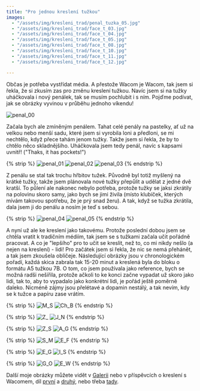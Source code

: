 ```yaml
---
title: "Pro jednou kreslení tužkou"
images:
  - "/assets/img/kresleni_trad/penal_tuzka_05.jpg"
  - "/assets/img/kresleni_trad/face_t_03.jpg"
  - "/assets/img/kresleni_trad/face_t_04.jpg"
  - "/assets/img/kresleni_trad/face_t_05.jpg"
  - "/assets/img/kresleni_trad/face_t_08.jpg"
  - "/assets/img/kresleni_trad/face_t_10.jpg"
  - "/assets/img/kresleni_trad/face_t_11.jpg"
  - "/assets/img/kresleni_trad/face_t_12.jpg"

---
```


<!--begin_excerpt-->

Občas je potřeba vystřídat média. A přestože Wacom je Wacom, tak jsem si řekla, že si zkusím zas pro změnu kreslení tužkou. Navíc jsem si na tužky uháčkovala i nový penálek, tak se musím pochlubit i s ním. Pojďme podívat, jak se obrázky vyvinou v průběhu jednoho víkendu!

<!--end_excerpt-->

![penal_00](/assets/img/kresleni_trad/penal_tuzka_00.jpg)

Začala bych ale zmíněným penálem. Tahat celé penály na pastelky, ať už na velkou nebo menší sadu, které jsem si vyrobila loni a předloni, se mi nechtělo, když přece tahám jenom tužky. Takže jsem si řekla, že by to chtělo něco skladnějšího. Uháčkovala jsem tedy penál, navíc s kapsami uvnitř! ("Thaks, it has pockets!")

{% strip %}
![penal_01](/assets/img/kresleni_trad/penal_tuzka_01.jpg)
![penal_02](/assets/img/kresleni_trad/penal_tuzka_02.jpg)
![penal_03](/assets/img/kresleni_trad/penal_tuzka_03.jpg)
{% endstrip %}

Z penálu se stal tak trochu hřbitov tužek. Původně byl totiž myšlený na krátké tužky, takže jsem plánovala nové tužky přepůlit a udělat z jedné dvě kratší. To půlení ale nakonec nebylo potřeba, protože tužky se jaksi zkrátily na polovinu skoro samy, jako bych se jimi živila (místo klubíček, kterých mívám takovou spotřebu, že je prý snad žeru). A tak, když se tužka zkrátila, dala jsem ji do penálu a nosím je teď s sebou. 

{% strip %}
![penal_04](/assets/img/kresleni_trad/penal_tuzka_04.jpg)
![penal_05](/assets/img/kresleni_trad/penal_tuzka_05.jpg)
{% endstrip %}

A nyní už ale ke kreslení jako takovému. Protože poslední dobou jsem se chtěla vratit k tradičním médiím, tak jsem se s tužkami začala učit pořádně pracovat. A co je "lepšího" pro to učit se kreslit, než to, co mi nikdy nešlo (a nejen na kreslení) - lidi! 
Pro začátek jsem si řekla, že nic se nemá přehánět, a tak jsem zkoušela obličeje. Následující obrázky jsou v chronologickém pořadí, každá skica zabrala tak 15-20 minut a kreslená byla do bloku o formátu A5 tužkou 7B. O tom, co jsem používala jako reference, bych se možná radši nešířila, protože ačkoli to ke konci začne vypadat už skoro jako lidi, tak to, aby to vypadalo jako konkrétní lidi, je pořád ještě poměrně daleko. Nicméně zájmy jsou přelétavé a dopamin nestálý, a tak nevím, kdy se k tužce a papíru zase vrátím. 

{% strip %}
![M_S](/assets/img/kresleni_trad/face_t_01.jpg)
![Ch_B](/assets/img/kresleni_trad/face_t_02.jpg)
{% endstrip %}

{% strip %}
![Z_](/assets/img/kresleni_trad/face_t_03.jpg)
![J_N](/assets/img/kresleni_trad/face_t_04.jpg)
{% endstrip %}

{% strip %}
![Z_S](/assets/img/kresleni_trad/face_t_05.jpg)
![A_G](/assets/img/kresleni_trad/face_t_06.jpg)
{% endstrip %}

{% strip %}
![S_M](/assets/img/kresleni_trad/face_t_07.jpg)
![E_F](/assets/img/kresleni_trad/face_t_08.jpg)
{% endstrip %}

{% strip %}
![E_G](/assets/img/kresleni_trad/face_t_09.jpg)
![I_S](/assets/img/kresleni_trad/face_t_10.jpg)
{% endstrip %}

{% strip %}
![G_O](/assets/img/kresleni_trad/face_t_11.jpg)
![E_W](/assets/img/kresleni_trad/face_t_12.jpg)
{% endstrip %}

Další moje obrázky můžete vidět v [Galerii](/galerie/) nebo v příspěvcích o kreslení s Wacomem, díl [první](https://matcha1309.github.io/Kresleni-s-Wacomem/) a [druhý](https://matcha1309.github.io/Kresleni-s-Wacomem2/), nebo třeba [tady](https://matcha1309.github.io/Lide-Hravi/).
